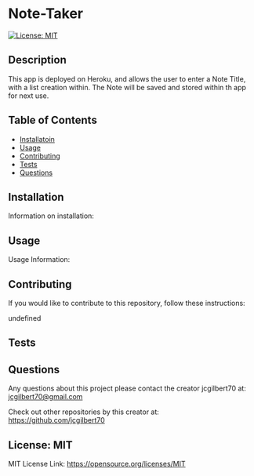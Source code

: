 
  # Note-Taker
  

  [![License: MIT](https://img.shields.io/badge/License-MIT-yellow.svg)](https://opensource.org/licenses/MIT)
  
 
  ## Description
  This app is deployed on Heroku, and allows the user to enter a Note Title, with a list creation within. The Note will be saved and stored within th app for next use.
  
 
  ## Table of Contents
  - [Installatoin](#installation)
  - [Usage](#usage)
  - [Contributing](#contributing)
  - [Tests](#tests)
  - [Questions](#questions)
  
 
  ## Installation
  

  Information on installation: 
  

  
  
 
  ## Usage
  
 
  Usage Information: 
 
 
 
  ## Contributing
  

  If you would like to contribute to this repository, follow these instructions: 
  

  undefined
  
 
  ## Tests
  
  
 
  ## Questions
  Any questions about this project please contact the creator jcgilbert70 at:
  jcgilbert70@gmail.com
  

  Check out other repositories by this creator at: https://github.com/jcgilbert70
  

  ## License: MIT
  
 
  MIT License Link: https://opensource.org/licenses/MIT

  
